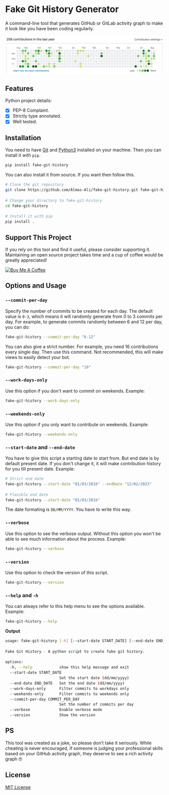 # Fake Git History Generator

A command-line tool that generates GitHub or GitLab activity graph to make it look like you have been coding regularly.

![How it works](https://github.com/Almas-Ali/fake-git-history/blob/master/contribution-graph.gif "How it works")

## Features

Python project details:

- [x] PEP-8 Complaint.
- [x] Strictly type annotated.
- [x] Well tested.

## Installation

You need to have [Git](https://git-scm.com/book/en/v2/Getting-Started-Installing-Git) and [Python3](https://www.python.org/downloads/) installed on your machine. Then you can install it with `pip`.

```bash
pip install fake-git-history
```

You can also install it from source. If you want then follow this.

```bash
# Clone the git repository
git clone https://github.com/Almas-Ali/fake-git-history.git fake-git-history

# Change your directory to fake-git-history
cd fake-git-history

# Install it with pip
pip install .
```

## Support This Project

If you rely on this tool and find it useful, please consider supporting it. Maintaining an open source project takes time and a cup of coffee would be greatly appreciated!

<a href="https://www.buymeacoffee.com/almaspr3" target="_blank"><img src="https://cdn.buymeacoffee.com/buttons/v2/default-yellow.png" alt="Buy Me A Coffee" style="height: 60px !important;width: 217px !important;" title="Support Md. Almas Ali"></a>

## Options and Usage

### `--commit-per-day`

Specify the number of commits to be created for each day.
The default value is `0-3`, which means it will randomly generate from 0 to 3 commits per day. For example, to generate commits randomly between 6 and 12 per day, you can do:

```bash
fake-git-history --commit-per-day "6-12"
```

You can also give a strict number. For example, you need 16 contributions every single day. Then use this command. Not recommended, this will make views to easily detect your bot.

```bash
fake-git-history --commit-per-day "16"
```

### `--work-days-only`

Use this option if you don't want to commit on weekends. Example:

```bash
fake-git-history --work-days-only
```

### `--weekends-only`

Use this option if you only want to contribute on weekends. Example:

```bash
fake-git-history --weekends-only
```

### `--start-date` and `--end-date`

You have to give this script a starting date to start from. But end date is by default present date. If you don't change it, it will make contribution history for you till present date. Example:

```bash
# Strict end date
fake-git-history --start-date "01/03/2016" --endDate "12/02/2023"

# Flexible end date
fake-git-history --start-date "01/03/2016"
```

The date formating is `DD/MM/YYYY`. You have to write this way.

### `--verbose`

Use this option to see the verbose output. Without this option you won't be able to see much information about the process. Example:

```bash
fake-git-history --verbose
```

### `--version`

Use this option to check the version of this script.

```bash
fake-git-history --version
```

### `--help` and `-h`

You can always refer to this help menu to see the options available. Example:

```bash
fake-git-history --help
```

**Output**

```bash
usage: fake-git-history [-h] [--start-date START_DATE] [--end-date END_DATE] [--work-days-only] [--weekends-only] [--commit-per-day COMMIT_PER_DAY] [--verbose] [--version]

Fake Git History - A python script to create fake git history.

options:
  -h, --help            show this help message and exit
  --start-date START_DATE
                        Set the start date (dd/mm/yyyy)
  --end-date END_DATE   Set the end date (dd/mm/yyyy)
  --work-days-only      Filter commits to workdays only
  --weekends-only       Filter commits to weekends only
  --commit-per-day COMMIT_PER_DAY
                        Set the number of commits per day
  --verbose             Enable verbose mode
  --version             Show the version
```

## PS

This tool was created as a joke, so please don't take it seriously. While cheating is never encouraged, if someone is judging your professional skills based on your GitHub activity graph, they deserve to see a rich activity graph 🤓

## License

[MIT License](LICENSE)

